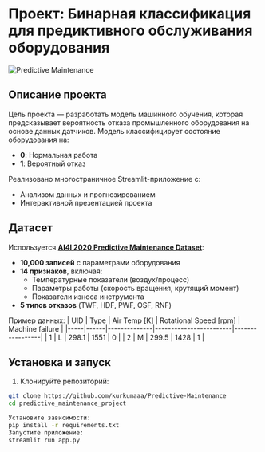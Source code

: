 # Проект: Бинарная классификация для предиктивного обслуживания оборудования

![Predictive Maintenance](https://img.icons8.com/color/96/000000/maintenance.png)

## Описание проекта

Цель проекта — разработать модель машинного обучения, которая предсказывает вероятность отказа промышленного оборудования на основе данных датчиков. Модель классифицирует состояние оборудования на:
- **0**: Нормальная работа
- **1**: Вероятный отказ

Реализовано многостраничное Streamlit-приложение с:
- Анализом данных и прогнозированием
- Интерактивной презентацией проекта

## Датасет

Используется **[AI4I 2020 Predictive Maintenance Dataset](https://archive.ics.uci.edu/dataset/601/predictive+maintenance+dataset)**:

- **10,000 записей** с параметрами оборудования
- **14 признаков**, включая:
  - Температурные показатели (воздух/процесс)
  - Параметры работы (скорость вращения, крутящий момент)
  - Показатели износа инструмента
- **5 типов отказов** (TWF, HDF, PWF, OSF, RNF)

Пример данных:
| UID | Type | Air Temp [K] | Rotational Speed [rpm] | Machine failure |
|-----|------|--------------|------------------------|-----------------|
| 1   | L    | 298.1        | 1551                   | 0               |
| 2   | M    | 299.5        | 1428                   | 1               |

## Установка и запуск

1. Клонируйте репозиторий:
```bash
git clone https://github.com/kurkumaaa/Predictive-Maintenance
cd predictive_maintenance_project

Установите зависимости:
pip install -r requirements.txt
Запустите приложение:
streamlit run app.py
